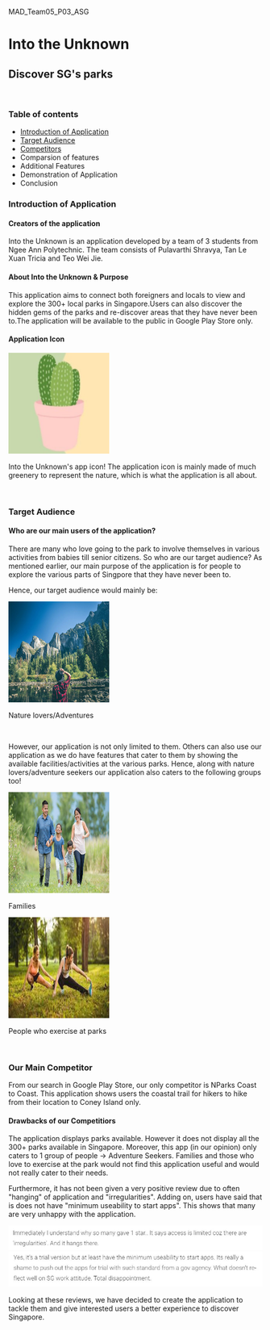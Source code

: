 <p>MAD_Team05_P03_ASG</p>

<h1>Into the Unknown</h1>
<h2>Discover SG's parks</h2>
  
<br>
  
<h3>Table of contents</h3>
<ul>
  <li><a href = "#intro">Introduction of Application</a></li>
  <li><a href = "#target">Target Audience</a></li>
  <li><a href = "#race">Competitors</a></li>
  <li>Comparsion of features</li>
  <li>Additional Features</li>
  <li>Demonstration of Application</li>
  <li>Conclusion</li>
</ul>

<h3 id = "intro">Introduction of Application</h3>
<h4>Creators of the application</h4>
<p>Into the Unknown is an application developed by a team of 3 students from Ngee Ann Polytechnic. The team consists of Pulavarthi Shravya, Tan Le Xuan Tricia and Teo Wei Jie.</p>
<h4>About Into the Unknown & Purpose</h4>
<p>This application aims to connect both foreigners and locals to view and explore the 300+ local parks in Singapore.Users can also discover the hidden gems of the parks and re-discover areas that they have never been to.The application will be available to the public in Google Play Store only.</p>
<h4>Application Icon</h4>
<img src = "app icon.jpg" width = "200" height = "200">
<p>Into the Unknown's app icon! The application icon is mainly made of much greenery to represent the nature, which is what the application is all about.</p>

<br>

<h3 id = "target">Target Audience</h3>
<h4>Who are our main users of the application?</h4>
<p>There are many who love going to the park to involve themselves in various activities from babies till senior citizens. So who are our target audience? As mentioned earlier, our main purpose of the application is for people to explore the various parts of Singpore that they have never been to.</p>
<p>Hence, our target audience would mainly be:</p>
<img src = "natureLover.jpg" width = "200" height = "200">
<p>Nature lovers/Adventures</p>

<br>

<p>However, our application is not only limited to them. Others can also use our application as we do have features that cater to them by showing the available facilities/activities at the various parks. Hence, along with nature lovers/adventure seekers our application also caters to the following groups too!</p>
<img src="family.jpg" alt="Forest" width = "200" height = "200">
<p>Families</p>
<img src="exercise.jpg" alt="Mountains" width = "200" height = "200">
<p>People who exercise at parks</p>

<br>

<h3 id = "race">Our Main Competitor</h3>
<p>From our search in Google Play Store, our only competitor is NParks Coast to Coast. This application shows users the coastal trail for hikers to hike from their location to Coney Island only.</p>
<h4>Drawbacks of our Competitiors</h4>
<p>The application displays parks available. However it does not display all the 300+ parks available in Singapore. Moreover, this app (in our opinion) only caters to 1 group of people -> Adventure Seekers. Families and those who love to exercise at the park would not find this application useful and would not really cater to their needs.</p>
<p>Furthermore, it has not been given a very positive review due to often "hanging" of application and "irregularities". Adding on, users have said that is does not have "minimum useability to start apps". This shows that many are very unhappy with the application.</p>

<img src = "review1.jpg">
<img src = "review2.jpg">

<p>Looking at these reviews, we have decided to create the application to tackle them and give interested users a better experience to discover Singapore.</p>


 
